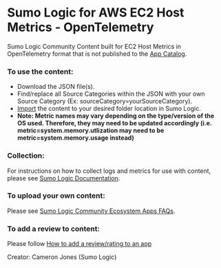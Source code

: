# Sumo Logic for AWS EC2 Host Metrics - OpenTelemetry
Sumo Logic Community Content built for EC2 Host Metrics in OpenTelemetry format that is not published to the [App Catalog](https://help.sumologic.com/docs/integrations/).

### To use the content:
- Download the JSON file(s).
- Find/replace all Source Categories within the JSON with your own Source Category (Ex: sourceCategory=yourSourceCategory).
- [Import](https://help.sumologic.com/docs/get-started/library/#import-content) the content to your desired folder location in Sumo Logic.
- **Note: Metric names may vary depending on the type/version of the OS used. Therefore, they may need to be updated accordingly (i.e. metric=system.memory.utlization may need to be metric=system.memory.usage instead)**

### Collection:
For instructions on how to collect logs and metrics for use with content, please see [Sumo Logic Documentation](https://help.sumologic.com/docs/send-data/).

### To upload your own content:
Please see [Sumo Logic Community Ecosystem Apps FAQs](https://help.sumologic.com/docs/integrations/community-ecosystem-apps/#faq).

### To add a review to content:
Please follow [How to add a review/rating to an app](https://help.sumologic.com/docs/integrations/community-ecosystem-apps/#how-do-i-add-a-reviewrating-to-an-app)

Creator: Cameron Jones (Sumo Logic)